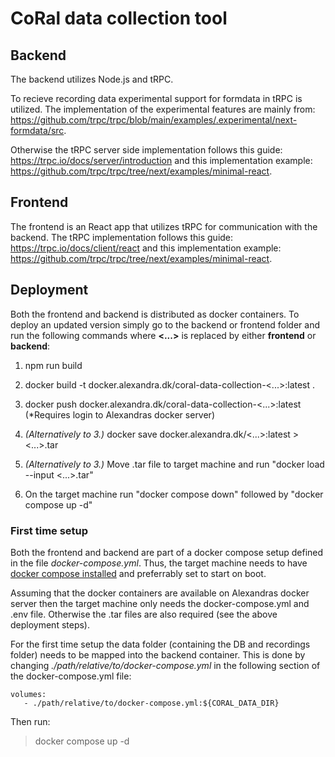 # CoRal data collection tool

## Backend

The backend utilizes Node.js and tRPC.

To recieve recording data experimental support for formdata in tRPC is utilized. The implementation of the experimental features are mainly from: <https://github.com/trpc/trpc/blob/main/examples/.experimental/next-formdata/src>.

Otherwise the tRPC server side implementation follows this guide: <https://trpc.io/docs/server/introduction> and this implementation example: <https://github.com/trpc/trpc/tree/next/examples/minimal-react>.

## Frontend

The frontend is an React app that utilizes tRPC for communication with the backend. The tRPC implementation follows this guide: <https://trpc.io/docs/client/react> and this implementation example: <https://github.com/trpc/trpc/tree/next/examples/minimal-react>.


## Deployment
Both the frontend and backend is distributed as docker containers.
To deploy an updated version simply go to the backend or frontend folder and run the following commands where **<...>** is replaced by either **frontend** or **backend**:

1. npm run build

2. docker build -t docker.alexandra.dk/coral-data-collection-\<...\>:latest .

3. docker push docker.alexandra.dk/coral-data-collection-\<...\>:latest (*Requires login to Alexandras docker server)

4. *(Alternatively to 3.)* docker save docker.alexandra.dk/<...\>:latest > <...\>.tar 

5. *(Alternatively to 3.)* Move .tar file to target machine and run "docker load --input <...\>.tar"

6. On the target machine run "docker compose down" followed by "docker compose up -d"


### First time setup
Both the frontend and backend are part of a docker compose setup defined in the file *docker-compose.yml*. Thus, the target machine needs to have [docker compose installed](https://docs.docker.com/compose/install/) and preferrably set to start on boot.

Assuming that the docker containers are available on Alexandras docker server then the target machine only needs the docker-compose.yml and .env file. Otherwise the .tar files are also required (see the above deployment steps).

For the first time setup the data folder (containing the DB and recordings folder) needs to be mapped into the backend container. This is done by changing *./path/relative/to/docker-compose.yml* in the following section of the docker-compose.yml file:

    volumes:
       - ./path/relative/to/docker-compose.yml:${CORAL_DATA_DIR}

Then run:
>docker compose up -d
